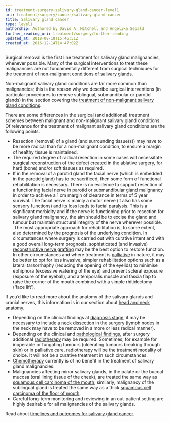 ```yaml
---
id: treatment-surgery-salivary-gland-cancer-level1
uri: treatment/surgery/cancer/salivary-gland-cancer
title: Salivary gland cancer
type: level1
authorship: Authored by David A. Mitchell and Angelika Sebald
further_reading_uri: treatment/surgery/further-reading
updated_at: 2018-08-18T15:46:51Z
created_at: 2016-12-14T14:47:02Z
---
```


<p>Surgical removal is the first line treatment for salivary gland
    malignancies, whenever possible. Many of the surgical interventions
    to treat these malignancies are not fundamentally different
    from surgical techniques for the treatment of <a href="/treatment/surgery/salivary-gland-problems/detailed">non-malignant conditions of salivary glands</a>.</p>
<p>Non-malignant salivary gland conditions are far more common than
    malignancies; this is the reason why we describe surgical
    interventions (in particular procedures to remove sublingual,
    submandibular or parotid glands) in the section covering
    the <a href="/treatment/surgery/salivary-gland-problems/detailed">treatment of non-malignant salivary gland conditions</a>.</p>
<p>There are some differences in the surgical (and additional) treatment
    schemes between malignant and non-malignant salivary gland
    conditions. Of relevance for the treatment of malignant salivary
    gland conditions are the following points.</p>
<ul>
    <li>Resection (removal) of a gland (and surrounding tissue(s))
        may have to be more radical than for a non-malignant
        condition, to ensure a margin of healthy tissue is maintained.</li>
    <li>The required degree of radical resection in some cases will
        necessitate <a href="/treatment/surgery/reconstruction">surgical reconstruction</a>        of the defect created in the ablative surgery, for hard
        (bone) and/or soft tissues as required.</li>
    <li>If in the removal of a parotid gland the facial nerve (which
        is embedded in the parotid gland) has to be sacrificed,
        then some form of functional rehabilitation is necessary.
        There is no evidence to support resection of a functioning
        facial nerve in parotid or submandibular gland malignancy
        in order to achieve a 1 cm margin of clearance in terms
        of 5 year survival. The facial nerve is mainly a motor
        nerve (it also has some sensory functions) and its loss
        leads to facial paralysis. This is a significant morbidity
        and if the nerve is functioning prior to resection for
        salivary gland malignancy, the aim should be to excise
        the gland and tumour but maintain structural integrity
        of the nerve wherever possible.  The most appropriate
        approach for rehabilitation is, to some extent, also
        determined by the prognosis of the underlying condition.
        In circumstances where surgery is carried out with curative
        intent and with a good overall long-term prognosis, sophisticated
        (and invasive) <a href="/treatment/surgery/reconstruction">reconstructive nerve grafting</a>        may be the best option to restore function. In other
        circumstances and where treatment is <a href="/treatment/timelines/palliative-care">palliative</a>        in nature, it may be better to opt for less invasive,
        simpler rehabilitation options such as a lateral tarsorrhaphy
        (reducing the opening of the eyelids) to minimise ephiphora
        (excessive watering of the eye) and prevent scleral exposure
        (exposure of the eyeball), and a temporalis muscle and
        fascia flap to raise the corner of the mouth combined
        with a simple rhitidectomy (‘face lift’).</li>
</ul>
<aside>
    <p>If you’d like to read more about the anatomy of the salivary
        glands and cranial nerves, this information is in our
        section about <a href="/diagnosis/anatomy">head and neck anatomy</a>.</p>
</aside>
<ul>
    <li>Depending on the clinical findings at <a href="/diagnosis/a-z/cancer/salivary-gland">diagnosis stage</a>,
        it may be necessary to include a <a href="/treatment/surgery/cancer/mouth-cancer/more-info">neck dissection</a>        in the surgery (lymph nodes in the neck may have to be
        removed in a more or less radical manner).</li>
    <li>Depending on the clinical and <a href="/diagnosis/tests/biopsy/detailed">pathological findings</a>,
        after surgery additional <a href="/treatment/radiotherapy">radiotherapy</a>        may be required. Sometimes, for example for inoperable
        or fungating tumours (ulcerating tumours breaking through
        skin) or in palliative care, radiotherapy will be the
        treatment modality of choice. It will not be a curative
        treatment in such circumstances.</li>
    <li><a href="/treatment/chemotherapy">Chemotherapy</a> currently
        is of no benefit in the treatment of salivary gland malignancies.</li>
    <li>Malignancies affecting minor salivary glands, in the palate
        or the buccal mucosa (oral lining tissue of the cheek),
        are treated the same way as <a href="/treatment/surgery/cancer/mouth-cancer">squamous cell carcinoma of the mouth</a>;
        similarly, malignancy of the sublingual gland is treated
        the same way as a thick <a href="/treatment/surgery/cancer/mouth-cancer">squamous cell carcinoma of the floor of mouth</a>.</li>
    <li>Careful long-term monitoring and reviewing in an out-patient
        setting are highly desirable for all malignancies of
        the salivary glands.</li>
</ul>
<aside>
    <p>Read about <a href="/treatment/timelines/cancer/salivary-gland-cancer">timelines and outcomes for salivary gland cancer</a>.</p>
</aside>
